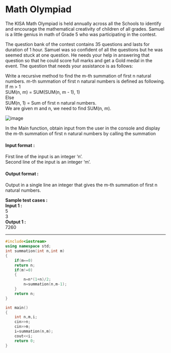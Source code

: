 # Math Olympiad

 

The KISA Math Olympiad is held annually across all the Schools to identify and encourage the mathematical creativity of children of all grades. Samuel is a little genius in math of Grade 5 who was participating in the contest.

 

The question bank of the contest contains 35 questions and lasts for duration of 1 hour. Samuel was so confident of all the questions but he was seemed stuck at one question. He needs your help in answering that question so that he could score full marks and get a Gold medal in the event. The question that needs your assistance is as follows:


Write a recursive method to find the m-th summation of first n natural numbers. m-th summation of first n natural numbers is defined as following.<br>
If m > 1<br>
SUM(n, m) = SUM(SUM(n, m - 1), 1)<br>
Else
<br>
SUM(n, 1) = Sum of first n natural numbers.
<br>
We are given m and n, we need to find SUM(n, m).

![image](https://github.com/king-ronin04/CPP-Learning/assets/103017387/006d7e67-04f4-4d60-a203-70709a0ea479)


In the Main function, obtain input from the user in the console and display the m-th summation of first n natural numbers by calling the summation 

#### Input format :
First line of the input is an integer ‘n’.
<br>
Second line of the input is an integer ‘m’.

#### Output format :
Output in a single line an integer that gives the m-th summation of first n natural numbers.

**Sample test cases :<br>
Input 1 :<br>**
5<br>
3<br>
**Output 1 :<br>**
7260



-------------------------------------------------------------------------------------------------------------------------------------------------------------------



```cpp
#include<iostream>
using namespace std;
int summation(int n,int m)
{
    if(m==0)
    return n;
    if(m!=0)
    {
        n=n*(1+n)/2;
        n=summation(n,m-1);
    }
    return n;
}

int main()
{
    int n,m,i;
    cin>>n;
    cin>>m;
    i=summation(n,m);
    cout<<i;
    return 0;
}


```
